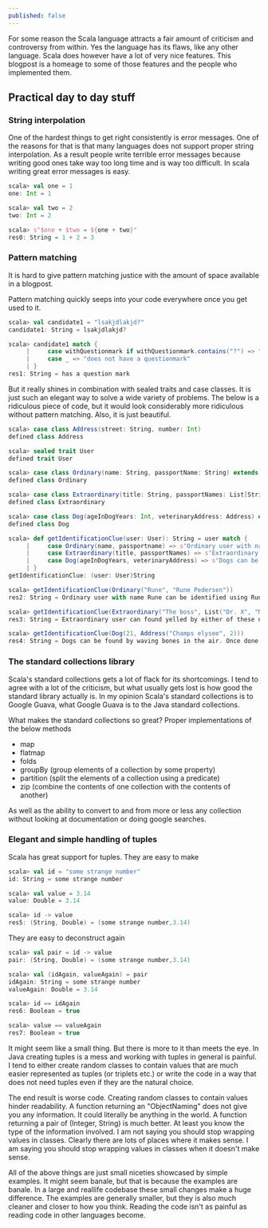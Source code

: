 ```yaml
---
published: false
---
```

For some reason the Scala language attracts a fair amount of criticism and controversy from within. Yes the language has its flaws, like any other language. Scala does however have a lot of very nice features. This blogpost is a homeage to some of those features and the people who implemented them.

## Practical day to day stuff

### String interpolation

One of the hardest things to get right consistently is error messages.
One of the reasons for that is that many languages does not support proper string interpolation.
As a result people write terrible error messages because writing good ones take way too long time and is way too difficult.
In scala writing great error messages is easy.
```scala
scala> val one = 1
one: Int = 1

scala> val two = 2
two: Int = 2

scala> s"$one + $two = ${one + two}"
res0: String = 1 + 2 = 3
```

### Pattern matching

It is hard to give pattern matching justice with the amount of space available in a blogpost.

Pattern matching quickly seeps into your code everywhere once you get used to it.

```scala
scala> val candidate1 = "lsakjdlakjd?"
candidate1: String = lsakjdlakjd?

scala> candidate1 match {
     |     case withQuestionmark if withQuestionmark.contains("?") => "has a question mark"
     |     case _ => "does not have a questionmark"
     | }
res1: String = has a question mark
```

But it really shines in combination with sealed traits and case classes.
It is just such an elegant way to solve a wide variety of problems.
The below is a ridiculous piece of code, but it would look considerably more ridiculous without pattern matching.
Also, it is just beautiful.

```scala
scala> case class Address(street: String, number: Int)
defined class Address

scala> sealed trait User
defined trait User

scala> case class Ordinary(name: String, passportName: String) extends User
defined class Ordinary

scala> case class Extraordinary(title: String, passportNames: List[String]) extends User
defined class Extraordinary

scala> case class Dog(ageInDogYears: Int, veterinaryAddress: Address) extends User
defined class Dog

scala> def getIdentificationClue(user: User): String = user match {
     |     case Ordinary(name, passportname) => s"Ordinary user with name $name can be identified using $passportname"
     |     case Extraordinary(title, passportNames) => s"Extraordinary user can found yelled by either of these names ${passportNames.mkString("[", ",", "]")}"
     |     case Dog(ageInDogYears, veterinaryAddress) => s"Dogs can be found by waving bones in the air. Once done can be turned into the nearest veterenarian at ${veterinaryAddress.street} ${veterinaryAddress.number}"
     | }
getIdentificationClue: (user: User)String

scala> getIdentificationClue(Ordinary("Rune", "Rune Pedersen"))
res2: String = Ordinary user with name Rune can be identified using Rune Pedersen

scala> getIdentificationClue(Extraordinary("The boss", List("Dr. X", "Mr. X")))
res3: String = Extraordinary user can found yelled by either of these names [Dr. X,Mr. X]

scala> getIdentificationClue(Dog(21, Address("Champs elysee", 2)))
res4: String = Dogs can be found by waving bones in the air. Once done can be turned into the nearest veterenarian at Champs elysee 2
```

### The standard collections library

Scala's standard collections gets a lot of flack for its shortcomings.
I tend to agree with a lot of the criticism, but what usually gets lost is how good the standard library actually is.
In my opinion Scala's standard collections is to Google Guava, what Google Guava is to the Java standard collections.

What makes the standard collections so great?
Proper implementations of the below methods
- map
- flatmap
- folds
- groupBy (group elements of a collection by some property)
- partition (split the elements of a collection using a predicate)
- zip (combine the contents of one collection with the contents of another)

As well as the ability to convert to and from more or less any collection without looking at documentation or doing google searches.

### Elegant and simple handling of tuples

Scala has great support for tuples.
They are easy to make
```scala
scala> val id = "some strange number"
id: String = some strange number

scala> val value = 3.14
value: Double = 3.14

scala> id -> value
res5: (String, Double) = (some strange number,3.14)
```
They are easy to deconstruct again
```scala
scala> val pair = id -> value
pair: (String, Double) = (some strange number,3.14)

scala> val (idAgain, valueAgain) = pair
idAgain: String = some strange number
valueAgain: Double = 3.14

scala> id == idAgain
res6: Boolean = true

scala> value == valueAgain
res7: Boolean = true
```

It might seem like a small thing.
But there is more to it than meets the eye.
In Java creating tuples is a mess and working with tuples in general is painful.
I tend to either create random classes to contain values that are much easier represented as tuples (or triplets etc.) or write the code in a way that does not need tuples even if they are the natural choice.

The end result is worse code.
Creating random classes to contain values hinder readability.
A function returning an "ObjectNaming" does not give you any information. 
It could literally be anything in the world.
A function returning a pair of (Integer, String) is much better.
At least you know the type of the information involved.
I am not saying you should stop wrapping values in classes.
Clearly there are lots of places where it makes sense.
I am saying you should stop wrapping values in classes when it doesn't make sense.

All of the above things are just small niceties showcased by simple examples.
It might seem banale, but that is because the examples are banale.
In a large and reallife codebase these small changes make a huge difference.
The examples are generally smaller, but they is also much cleaner and closer to how you think.
Reading the code isn't as painful as reading code in other languages become.
